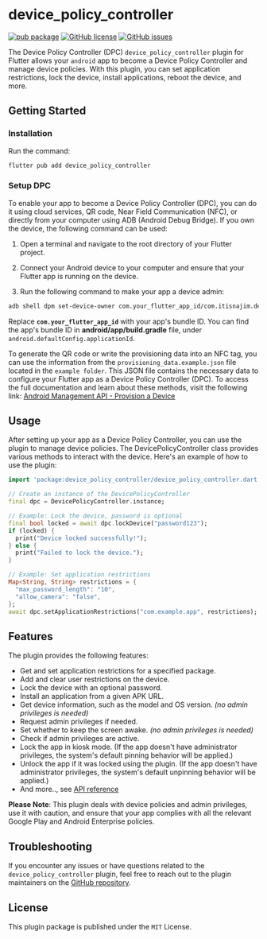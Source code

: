 # device_policy_controller

[![pub package](https://img.shields.io/pub/v/device_policy_controller.svg)](https://pub.dartlang.org/packages/device_policy_controller) [![GitHub license](https://img.shields.io/github/license/itisnajim/device_policy_controller)](https://github.com/itisnajim/device_policy_controller/blob/master/LICENSE)  [![GitHub issues](https://img.shields.io/github/issues/itisnajim/device_policy_controller)](https://github.com/itisnajim/device_policy_controller/issues)

The Device Policy Controller (DPC) `device_policy_controller` plugin for Flutter allows your `android` app to become a Device Policy Controller and manage device policies. With this plugin, you can set application restrictions, lock the device, install applications, reboot the device, and more.

## Getting Started

### Installation

Run the command:
```bash
flutter pub add device_policy_controller
```

### Setup DPC

To enable your app to become a Device Policy Controller (DPC), you can do it using cloud services, QR code, Near Field Communication (NFC), or directly from your computer using ADB (Android Debug Bridge). If you own the device, the following command can be used:

1. Open a terminal and navigate to the root directory of your Flutter project.

2. Connect your Android device to your computer and ensure that your Flutter app is running on the device.

3. Run the following command to make your app a device admin:

```bash
adb shell dpm set-device-owner com.your_flutter_app_id/com.itisnajim.device_policy_controller.AppDeviceAdminReceiver
```
Replace **`com.your_flutter_app_id`** with your app's bundle ID. You can find the app's bundle ID in **android/app/build.gradle** file, under `android.defaultConfig.applicationId`.

To generate the QR code or write the provisioning data into an NFC tag, you can use the information from the `provisioning_data.example.json` file located in the `example folder`. This JSON file contains the necessary data to configure your Flutter app as a Device Policy Controller (DPC).
To access the full documentation and learn about these methods, visit the following link:
[Android Management API - Provision a Device](https://developers.google.com/android/management/provision-device#qr_code_method)

## Usage

After setting up your app as a Device Policy Controller, you can use the plugin to manage device policies. The DevicePolicyController class provides various methods to interact with the device. Here's an example of how to use the plugin:


```dart
import 'package:device_policy_controller/device_policy_controller.dart';

// Create an instance of the DevicePolicyController
final dpc = DevicePolicyController.instance;

// Example: Lock the device, password is optional
final bool locked = await dpc.lockDevice("password123");
if (locked) {
  print("Device locked successfully!");
} else {
  print("Failed to lock the device.");
}

// Example: Set application restrictions
Map<String, String> restrictions = {
  "max_password_length": "10",
  "allow_camera": "false",
};
await dpc.setApplicationRestrictions("com.example.app", restrictions);
```

## Features
The plugin provides the following features:

* Get and set application restrictions for a specified package.
* Add and clear user restrictions on the device.
* Lock the device with an optional password.
* Install an application from a given APK URL.
* Get device information, such as the model and OS version. *(no admin privileges is needed)*
* Request admin privileges if needed.
* Set whether to keep the screen awake. *(no admin privileges is needed)*
* Check if admin privileges are active.
* Lock the app in kiosk mode. (If the app doesn't have administrator privileges, the system's default pinning behavior will be applied.)
* Unlock the app if it was locked using the plugin. (If the app doesn't have administrator privileges, the system's default unpinning behavior will be applied.)
* And more.., see [API reference](https://pub.dev/documentation/device_policy_controller/latest/)

**Please Note**: This plugin deals with device policies and admin privileges, use it with caution, and ensure that your app complies with all the relevant Google Play and Android Enterprise policies.

## Troubleshooting
If you encounter any issues or have questions related to the `device_policy_controller` plugin, feel free to reach out to the plugin maintainers on the [GitHub repository](https://github.com/itisnajim/device_policy_controller).

## License
This plugin package is published under the `MIT` License.
